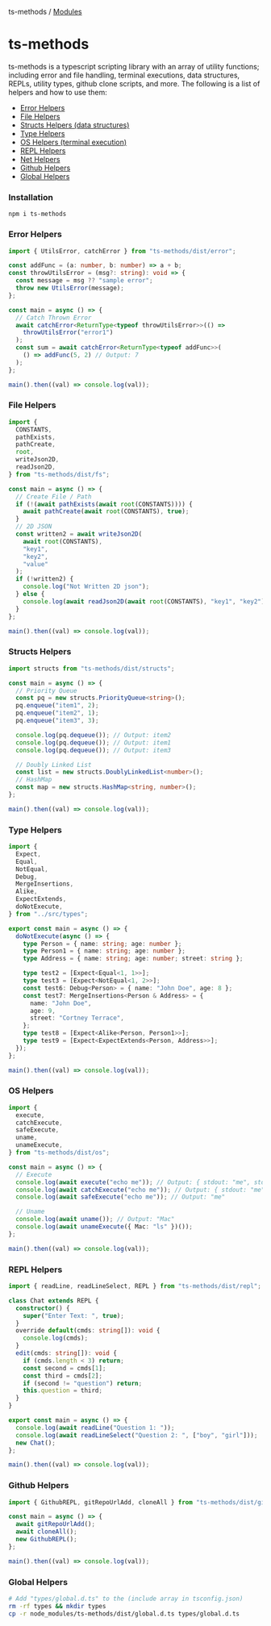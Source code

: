 ts-methods / [Modules](modules.md)

# ts-methods

ts-methods is a typescript scripting library with an array of utility functions; including error and file handling, terminal executions, data structures, REPLs, utility types, github clone scripts, and more. The following is a list of helpers and how to use them:

- [Error Helpers](#Error-Helpers)
- [File Helpers](#File-Helpers)
- [Structs Helpers (data structures)](#Structs-Helpers)
- [Type Helpers](#Type-Helpers)
- [OS Helpers (terminal execution)](#OS-Helpers)
- [REPL Helpers](#REPL-Helpers)
- [Net Helpers](#Net-Helpers)
- [Github Helpers](#Github-Helpers)
- [Global Helpers](#Global-Helpers)

### Installation

```shell
npm i ts-methods
```

### Error Helpers

```ts
import { UtilsError, catchError } from "ts-methods/dist/error";

const addFunc = (a: number, b: number) => a + b;
const throwUtilsError = (msg?: string): void => {
  const message = msg ?? "sample error";
  throw new UtilsError(message);
};

const main = async () => {
  // Catch Thrown Error
  await catchError<ReturnType<typeof throwUtilsError>>(() =>
    throwUtilsError("error1")
  );
  const sum = await catchError<ReturnType<typeof addFunc>>(
    () => addFunc(5, 2) // Output: 7
  );
};

main().then((val) => console.log(val));
```

### File Helpers

```ts
import {
  CONSTANTS,
  pathExists,
  pathCreate,
  root,
  writeJson2D,
  readJson2D,
} from "ts-methods/dist/fs";

const main = async () => {
  // Create File / Path
  if (!(await pathExists(await root(CONSTANTS)))) {
    await pathCreate(await root(CONSTANTS), true);
  }
  // 2D JSON
  const written2 = await writeJson2D(
    await root(CONSTANTS),
    "key1",
    "key2",
    "value"
  );
  if (!written2) {
    console.log("Not Written 2D json");
  } else {
    console.log(await readJson2D(await root(CONSTANTS), "key1", "key2"));
  }
};

main().then((val) => console.log(val));
```

### Structs Helpers

```ts
import structs from "ts-methods/dist/structs";

const main = async () => {
  // Priority Queue
  const pq = new structs.PriorityQueue<string>();
  pq.enqueue("item1", 2);
  pq.enqueue("item2", 1);
  pq.enqueue("item3", 3);

  console.log(pq.dequeue()); // Output: item2
  console.log(pq.dequeue()); // Output: item1
  console.log(pq.dequeue()); // Output: item3

  // Doubly Linked List
  const list = new structs.DoublyLinkedList<number>();
  // HashMap
  const map = new structs.HashMap<string, number>();
};

main().then((val) => console.log(val));
```

### Type Helpers

```ts
import {
  Expect,
  Equal,
  NotEqual,
  Debug,
  MergeInsertions,
  Alike,
  ExpectExtends,
  doNotExecute,
} from "../src/types";

export const main = async () => {
  doNotExecute(async () => {
    type Person = { name: string; age: number };
    type Person1 = { name: string; age: number };
    type Address = { name: string; age: number; street: string };

    type test2 = [Expect<Equal<1, 1>>];
    type test3 = [Expect<NotEqual<1, 2>>];
    const test6: Debug<Person> = { name: "John Doe", age: 8 };
    const test7: MergeInsertions<Person & Address> = {
      name: "John Doe",
      age: 9,
      street: "Cortney Terrace",
    };
    type test8 = [Expect<Alike<Person, Person1>>];
    type test9 = [Expect<ExpectExtends<Person, Address>>];
  });
};

main().then((val) => console.log(val));
```

### OS Helpers

```ts
import {
  execute,
  catchExecute,
  safeExecute,
  uname,
  unameExecute,
} from "ts-methods/dist/os";

const main = async () => {
  // Execute
  console.log(await execute("echo me")); // Output: { stdout: "me", stderr: "" }
  console.log(await catchExecute("echo me")); // Output: { stdout: "me", stderr: "" }
  console.log(await safeExecute("echo me")); // Output: "me"

  // Uname
  console.log(await uname()); // Output: "Mac"
  console.log(await unameExecute({ Mac: "ls" })());
};

main().then((val) => console.log(val));
```

### REPL Helpers

```ts
import { readLine, readLineSelect, REPL } from "ts-methods/dist/repl";

class Chat extends REPL {
  constructor() {
    super("Enter Text: ", true);
  }
  override default(cmds: string[]): void {
    console.log(cmds);
  }
  edit(cmds: string[]): void {
    if (cmds.length < 3) return;
    const second = cmds[1];
    const third = cmds[2];
    if (second != "question") return;
    this.question = third;
  }
}

export const main = async () => {
  console.log(await readLine("Question 1: "));
  console.log(await readLineSelect("Question 2: ", ["boy", "girl"]));
  new Chat();
};

main().then((val) => console.log(val));
```

### Github Helpers

```ts
import { GithubREPL, gitRepoUrlAdd, cloneAll } from "ts-methods/dist/github";

const main = async () => {
  await gitRepoUrlAdd();
  await cloneAll();
  new GithubREPL();
};

main().then((val) => console.log(val));
```

### Global Helpers

```sh
# Add "types/global.d.ts" to the (include array in tsconfig.json)
rm -rf types && mkdir types
cp -r node_modules/ts-methods/dist/global.d.ts types/global.d.ts
```

